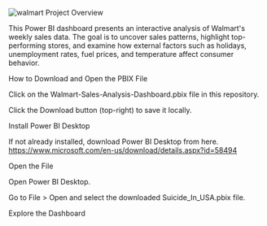 
![walmart](https://github.com/user-attachments/assets/b0bbd781-ba7d-4a61-8422-40cfe8915693)
Project Overview

This Power BI dashboard presents an interactive analysis of Walmart's weekly sales data. The goal is to uncover sales patterns, highlight top-performing stores, and examine how external factors such as holidays, unemployment rates, fuel prices, and temperature affect consumer behavior.


How to Download and Open the PBIX File

Click on the Walmart-Sales-Analysis-Dashboard.pbix file in this repository.

Click the Download button (top-right) to save it locally.

Install Power BI Desktop

If not already installed, download Power BI Desktop from here. https://www.microsoft.com/en-us/download/details.aspx?id=58494

Open the File

Open Power BI Desktop.

Go to File > Open and select the downloaded Suicide_In_USA.pbix file.

Explore the Dashboard
